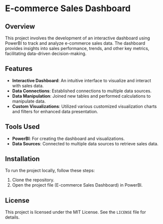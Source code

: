 # E-commerce Sales Dashboard

## Overview
This project involves the development of an interactive dashboard using PowerBI to track and analyze e-commerce sales data. The dashboard provides insights into sales performance, trends, and other key metrics, facilitating data-driven decision-making.

## Features
- **Interactive Dashboard**: An intuitive interface to visualize and interact with sales data.
- **Data Connections**: Established connections to multiple data sources.
- **Data Manipulation**: Joined new tables and performed calculations to manipulate data.
- **Custom Visualizations**: Utilized various customized visualization charts and filters for enhanced data presentation.

## Tools Used
- **PowerBI**: For creating the dashboard and visualizations.
- **Data Sources**: Connected to multiple data sources to retrieve sales data.

## Installation
To run the project locally, follow these steps:
1. Clone the repository.
2. Open the project file (E-commerce Sales Dashboard) in PowerBI.

## License
This project is licensed under the MIT License. See the `LICENSE` file for details.

